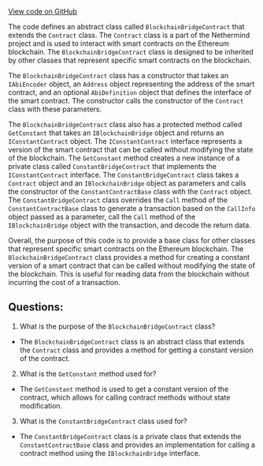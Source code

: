 [View code on GitHub](https://github.com/NethermindEth/nethermind/src/Nethermind/Nethermind.Facade/BlockchainBridgeContract.cs)

The code defines an abstract class called `BlockchainBridgeContract` that extends the `Contract` class. The `Contract` class is a part of the Nethermind project and is used to interact with smart contracts on the Ethereum blockchain. The `BlockchainBridgeContract` class is designed to be inherited by other classes that represent specific smart contracts on the blockchain.

The `BlockchainBridgeContract` class has a constructor that takes an `IAbiEncoder` object, an `Address` object representing the address of the smart contract, and an optional `AbiDefinition` object that defines the interface of the smart contract. The constructor calls the constructor of the `Contract` class with these parameters.

The `BlockchainBridgeContract` class also has a protected method called `GetConstant` that takes an `IBlockchainBridge` object and returns an `IConstantContract` object. The `IConstantContract` interface represents a version of the smart contract that can be called without modifying the state of the blockchain. The `GetConstant` method creates a new instance of a private class called `ConstantBridgeContract` that implements the `IConstantContract` interface. The `ConstantBridgeContract` class takes a `Contract` object and an `IBlockchainBridge` object as parameters and calls the constructor of the `ConstantContractBase` class with the `Contract` object. The `ConstantBridgeContract` class overrides the `Call` method of the `ConstantContractBase` class to generate a transaction based on the `CallInfo` object passed as a parameter, call the `Call` method of the `IBlockchainBridge` object with the transaction, and decode the return data.

Overall, the purpose of this code is to provide a base class for other classes that represent specific smart contracts on the Ethereum blockchain. The `BlockchainBridgeContract` class provides a method for creating a constant version of a smart contract that can be called without modifying the state of the blockchain. This is useful for reading data from the blockchain without incurring the cost of a transaction.
## Questions: 
 1. What is the purpose of the `BlockchainBridgeContract` class?
- The `BlockchainBridgeContract` class is an abstract class that extends the `Contract` class and provides a method for getting a constant version of the contract.

2. What is the `GetConstant` method used for?
- The `GetConstant` method is used to get a constant version of the contract, which allows for calling contract methods without state modification.

3. What is the `ConstantBridgeContract` class used for?
- The `ConstantBridgeContract` class is a private class that extends the `ConstantContractBase` class and provides an implementation for calling a contract method using the `IBlockchainBridge` interface.